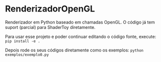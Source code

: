 # RenderizadorOpenGL
Renderizador em Python baseado em chamadas OpenGL.
O código já tem suport (parcial) para ShaderToy diretamente.

Para usar esse projeto e poder continuar editando o código fonte, execute:
`pip install -e .`

Depois rode os seus códigos diretamente como os exemplos:
`python exemplos/exemplo0.py`

